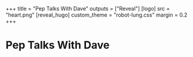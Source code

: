 +++
title = "Pep Talks With Dave"
outputs = ["Reveal"]
[logo]
src = "heart.png"
[reveal_hugo]
custom_theme = "robot-lung.css"
margin = 0.2
+++

# Pep Talks With Dave

